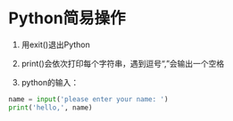 # Python简易操作

1. 用exit()退出Python

2. print()会依次打印每个字符串，遇到逗号“,”会输出一个空格

3. python的输入：

``` py
name = input('please enter your name: ')
print('hello,', name)
```
